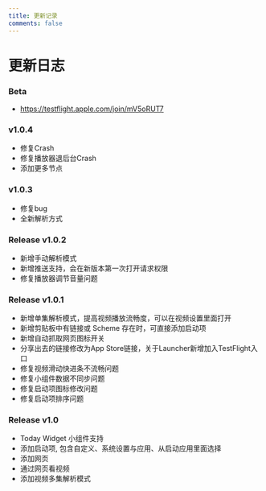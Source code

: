 ```yaml
---
title: 更新记录
comments: false
---
```

# 更新日志
### Beta
- https://testflight.apple.com/join/mV5oRUT7

<!-- more -->

### v1.0.4 
- 修复Crash
- 修复播放器退后台Crash
- 添加更多节点

### v1.0.3
- 修复bug
- 全新解析方式

### Release v1.0.2
- 新增手动解析模式
- 新增推送支持，会在新版本第一次打开请求权限
- 修复播放器调节音量问题

### Release v1.0.1
- 新增单集解析模式，提高视频播放流畅度，可以在视频设置里面打开
- 新增剪贴板中有链接或 Scheme 存在时，可直接添加启动项
- 新增自动抓取网页图标开关
- 分享出去的链接修改为App Store链接，关于Launcher新增加入TestFlight入口
- 修复视频滑动快进条不流畅问题
- 修复小组件数据不同步问题
- 修复启动项图标修改问题
- 修复启动项排序问题

### Release v1.0 
* Today Widget 小组件支持
* 添加启动项, 包含自定义、系统设置与应用、从启动应用里面选择
* 添加网页
* 通过网页看视频
* 添加视频多集解析模式